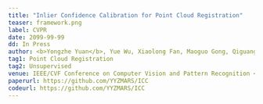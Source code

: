 ```yaml
---
title: "Inlier Confidence Calibration for Point Cloud Registration" 
teaser: framework.png
label: CVPR
date: 2099-99-99
dd: In Press
author: <b>Yongzhe Yuan</b>, Yue Wu, Xiaolong Fan, Maoguo Gong, Qiguang Miao, Wenping Ma
tag1: Point Cloud Registration
tag2: Unsupervised
venue: IEEE/CVF Conference on Computer Vision and Pattern Recognition <b>(CCF A)</b>
paperurl: https://github.com/YYZMARS/ICC
codeurl: https://github.com/YYZMARS/ICC
---
```


